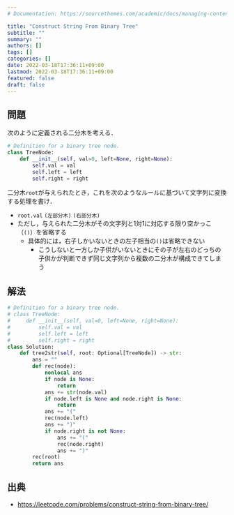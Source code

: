 ```yaml
---
# Documentation: https://sourcethemes.com/academic/docs/managing-content/

title: "Construct String From Binary Tree"
subtitle: ""
summary: ""
authors: []
tags: []
categories: []
date: 2022-03-18T17:36:11+09:00
lastmod: 2022-03-18T17:36:11+09:00
featured: false
draft: false
---
```


## 問題

次のように定義される二分木を考える．

```python
# Definition for a binary tree node.
class TreeNode:
    def __init__(self, val=0, left=None, right=None):
        self.val = val
        self.left = left
        self.right = right
```

二分木`root`が与えられたとき，これを次のようなルールに基づいて文字列に変換する処理を書け．

- `root.val` `(左部分木)` `(右部分木)`
- ただし，与えられた二分木がその文字列と1対1に対応する限り空かっこ（`()`）を省略する
  - 具体的には，右子しかいないときの左子相当の`()`は省略できない
    - こうしないと一方しか子供がいないときにその子が左右のどっちの子供かが判断できず同じ文字列から複数の二分木が構成できてしまう

## 解法

```python
# Definition for a binary tree node.
# class TreeNode:
#     def __init__(self, val=0, left=None, right=None):
#         self.val = val
#         self.left = left
#         self.right = right
class Solution:
    def tree2str(self, root: Optional[TreeNode]) -> str:
        ans = ""
        def rec(node):
            nonlocal ans
            if node is None:
                return
            ans += str(node.val)
            if node.left is None and node.right is None:
                return
            ans += "("
            rec(node.left)
            ans += ")"
            if node.right is not None:
                ans += "("
                rec(node.right)
                ans += ")"
        rec(root)
        return ans
```

## 出典

- https://leetcode.com/problems/construct-string-from-binary-tree/
